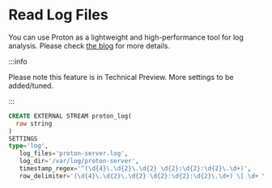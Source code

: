 # Read Log Files

You can use Proton as a lightweight and high-performance tool for log analysis. Please check [the blog](https://www.timeplus.com/post/log-stream-analysis) for more details.

:::info

Please note this feature is in Technical Preview. More settings to be added/tuned.

:::

```sql
CREATE EXTERNAL STREAM proton_log(
  raw string
)
SETTINGS
type='log',
   log_files='proton-server.log',
   log_dir='/var/log/proton-server',
   timestamp_regex='^(\d{4}\.\d{2}\.\d{2} \d{2}:\d{2}:\d{2}\.\d+)',
   row_delimiter='(\d{4}\.\d{2}\.\d{2} \d{2}:\d{2}:\d{2}\.\d+) \[ \d+ \] \{'
```
